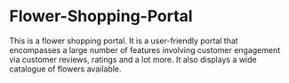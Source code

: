 # Flower-Shopping-Portal
This is a flower shopping portal. It is a user-friendly portal that encompasses a large number of features involving customer engagement via customer reviews, ratings and a lot more. It also displays a wide catalogue of flowers available. 

